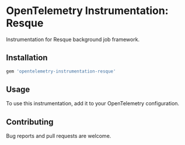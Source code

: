 # OpenTelemetry Instrumentation: Resque

Instrumentation for Resque background job framework.

## Installation

```ruby
gem 'opentelemetry-instrumentation-resque'
```

## Usage

To use this instrumentation, add it to your OpenTelemetry configuration.

## Contributing

Bug reports and pull requests are welcome.
